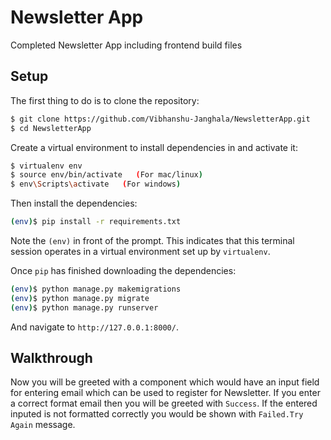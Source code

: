 # Newsletter App
 Completed Newsletter App including frontend build files

## Setup

The first thing to do is to clone the repository:

```sh
$ git clone https://github.com/Vibhanshu-Janghala/NewsletterApp.git
$ cd NewsletterApp
```

Create a virtual environment to install dependencies in and activate it:

```sh
$ virtualenv env
$ source env/bin/activate   (For mac/linux)
$ env\Scripts\activate   (For windows)
```

Then install the dependencies:

```sh
(env)$ pip install -r requirements.txt
```
Note the `(env)` in front of the prompt. This indicates that this terminal
session operates in a virtual environment set up by `virtualenv`.

Once `pip` has finished downloading the dependencies:
```sh
(env)$ python manage.py makemigrations
(env)$ python manage.py migrate
(env)$ python manage.py runserver
```
And navigate to `http://127.0.0.1:8000/`.


## Walkthrough

Now you will be greeted with a component which would have an input field for entering email which can be used to register for Newsletter.
If you enter a correct format email then you will be greeted with `Success`. If the entered inputed is not formatted correctly you would
be  shown with `Failed.Try Again` message.

